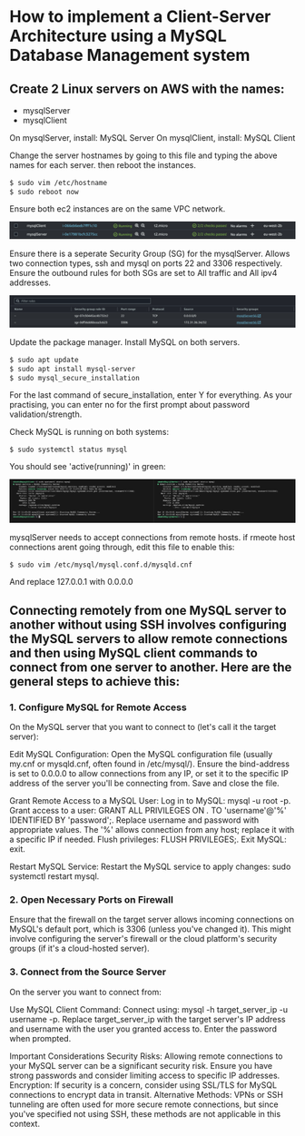 # How to implement a Client-Server Architecture using a MySQL Database Management system

## Create 2 Linux servers on AWS with the names:
  - mysqlServer
  - mysqlClient

On mysqlServer, install: MySQL Server
On mysqlClient, install: MySQL Client

Change the server hostnames by going to this file and typing the above names for each server. then reboot the instances.

    $ sudo vim /etc/hostname
    $ sudo reboot now

Ensure both ec2 instances are on the same VPC network. 

![ec2instances](https://github.com/naqeebghazi/sqldb.darey/blob/main/images/ec2instances.png?raw=true)

Ensure there is a seperate Security Group (SG) for the mysqlServer. Allows two connection types, ssh and mysql on ports 22 and 3306 respectively. 
Ensure the outbound rules for both SGs are set to All traffic and All ipv4 addresses. 

![mysqlserverSG](https://github.com/naqeebghazi/sqldb.darey/blob/main/images/mysqlServerSG.png?raw=true)

Update the package manager. Install MySQL on both servers. 

    $ sudo apt update
    $ sudo apt install mysql-server
    $ sudo mysql_secure_installation

For the last command of secure_installation, enter Y for everything. As your practising, you can enter no for the first prompt about password validation/strength.

Check MySQL is running on both systems:

    $ sudo systemctl status mysql

You should see 'active(running)' in green:

![mysqlrunning](https://github.com/naqeebghazi/sqldb.darey/blob/main/images/mysqlrunning.png?raw=true)

mysqlServer needs to accept connections from remote hosts. if rmeote host connections arent going through, edit this file to enable this:

    $ sudo vim /etc/mysql/mysql.conf.d/mysqld.cnf

And replace 127.0.0.1 with 0.0.0.0

## Connecting remotely from one MySQL server to another without using SSH involves configuring the MySQL servers to allow remote connections and then using MySQL client commands to connect from one server to another. Here are the general steps to achieve this:

### 1. Configure MySQL for Remote Access
  On the MySQL server that you want to connect to (let's call it the target server):

  Edit MySQL Configuration:
    Open the MySQL configuration file (usually my.cnf or mysqld.cnf, often found in /etc/mysql/).
    Ensure the bind-address is set to 0.0.0.0 to allow connections from any IP, or set it to the specific IP address of the server you'll be connecting from.
    Save and close the file.
  
  Grant Remote Access to a MySQL User:
    Log in to MySQL: mysql -u root -p.
    Grant access to a user: GRANT ALL PRIVILEGES ON *.* TO 'username'@'%' IDENTIFIED BY 'password';. 
    Replace username and password with appropriate values. The '%' allows connection from any host; replace it with a specific IP if needed.
    Flush privileges: FLUSH PRIVILEGES;.
    Exit MySQL: exit.
  
  Restart MySQL Service:
    Restart the MySQL service to apply changes: sudo systemctl restart mysql.

### 2. Open Necessary Ports on Firewall
  Ensure that the firewall on the target server allows incoming connections on MySQL's default port, which is 3306 (unless you've changed it). 
  This might involve configuring the server's firewall or the cloud platform's security groups (if it's a cloud-hosted server).

### 3. Connect from the Source Server
On the server you want to connect from:

  Use MySQL Client Command:
  Connect using: mysql -h target_server_ip -u username -p. Replace target_server_ip with the target server's IP address and username with the user you granted access to.
  Enter the password when prompted.

Important Considerations
Security Risks: 
  Allowing remote connections to your MySQL server can be a significant security risk. Ensure you have strong passwords and consider limiting access to specific IP addresses.
Encryption: 
  If security is a concern, consider using SSL/TLS for MySQL connections to encrypt data in transit.
Alternative Methods: 
  VPNs or SSH tunneling are often used for more secure remote connections, but since you've specified not using SSH, these methods are not applicable in this context.
